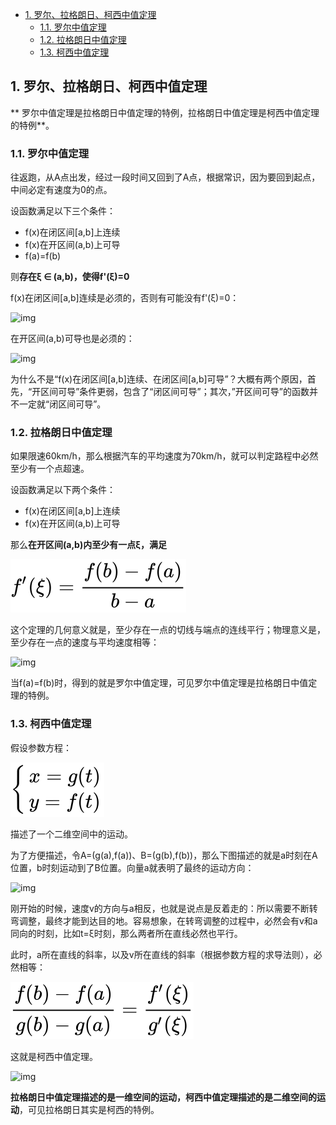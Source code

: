 - [1. 罗尔、拉格朗日、柯西中值定理](#1-罗尔拉格朗日柯西中值定理)
  - [1.1. 罗尔中值定理](#11-罗尔中值定理)
  - [1.2. 拉格朗日中值定理](#12-拉格朗日中值定理)
  - [1.3. 柯西中值定理](#13-柯西中值定理)

## 1. 罗尔、拉格朗日、柯西中值定理
**
罗尔中值定理是拉格朗日中值定理的特例，拉格朗日中值定理是柯西中值定理的特例**。

### 1.1. 罗尔中值定理

往返跑，从A点出发，经过一段时间又回到了A点，根据常识，因为要回到起点，中间必定有速度为0的点。

设函数满足以下三个条件：

- f(x)在闭区间[a,b]上连续
- f(x)在开区间(a,b)上可导
- f(a)=f(b)

则**存在ξ ∈ (a,b)，使得f'(ξ)=0**

f(x)在闭区间[a,b]连续是必须的，否则有可能没有f'(ξ)=0：

![img](http://img.uwayfly.com/article_mike_20200528170140_bf6d918e5e9e.png)

在开区间(a,b)可导也是必须的：

![img](http://img.uwayfly.com/article_mike_20200528170233_66f9412d997a.png)


为什么不是“f(x)在闭区间[a,b]连续、在闭区间[a,b]可导”？大概有两个原因，首先，“开区间可导”条件更弱，包含了“闭区间可导”；其次，”开区间可导”的函数并不一定就“闭区间可导”。





### 1.2. 拉格朗日中值定理

如果限速60km/h，那么根据汽车的平均速度为70km/h，就可以判定路程中必然至少有一个点超速。


设函数满足以下两个条件：

- f(x)在闭区间[a,b]上连续
- f(x)在开区间(a,b)上可导

那么**在开区间(a,b)内至少有一点ξ，满足**

![拉格朗日中值定理](./svg/拉格朗日中值定理.svg)

这个定理的几何意义就是，至少存在一点的切线与端点的连线平行；物理意义是，至少存在一点的速度与平均速度相等：

![img](http://img.uwayfly.com/article_mike_20200528170718_19aca19909b3.png)

当f(a)=f(b)时，得到的就是罗尔中值定理，可见罗尔中值定理是拉格朗日中值定理的特例。


### 1.3. 柯西中值定理

假设参数方程：

![柯西中值定理](./svg/柯西中值定理.svg)

描述了一个二维空间中的运动。

为了方便描述，令A=(g(a),f(a))、B=(g(b),f(b))，那么下图描述的就是a时刻在A位置，b时刻运动到了B位置。向量a就表明了最终的运动方向：


![img](http://img.uwayfly.com/article_mike_20200528171142_80510f0b1555.png)



刚开始的时候，速度v的方向与a相反，也就是说点是反着走的：所以需要不断转弯调整，最终才能到达目的地。容易想象，在转弯调整的过程中，必然会有v和a同向的时刻，比如t=ξ时刻，那么两者所在直线必然也平行。

此时，a所在直线的斜率，以及v所在直线的斜率（根据参数方程的求导法则），必然相等：

![柯西中值定理2](./svg/柯西中值定理2.svg)

这就是柯西中值定理。

![img](http://img.uwayfly.com/article_mike_20200528172009_5a2ce7c6222c.png)


**拉格朗日中值定理描述的是一维空间的运动，柯西中值定理描述的是二维空间的运动**，可见拉格朗日其实是柯西的特例。

